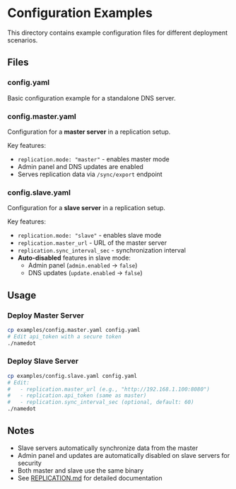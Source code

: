 # Configuration Examples

This directory contains example configuration files for different deployment scenarios.

## Files

### config.yaml
Basic configuration example for a standalone DNS server.

### config.master.yaml
Configuration for a **master server** in a replication setup.

Key features:
- `replication.mode: "master"` - enables master mode
- Admin panel and DNS updates are enabled
- Serves replication data via `/sync/export` endpoint

### config.slave.yaml
Configuration for a **slave server** in a replication setup.

Key features:
- `replication.mode: "slave"` - enables slave mode
- `replication.master_url` - URL of the master server
- `replication.sync_interval_sec` - synchronization interval
- **Auto-disabled** features in slave mode:
  - Admin panel (`admin.enabled` → `false`)
  - DNS updates (`update.enabled` → `false`)

## Usage

### Deploy Master Server

```bash
cp examples/config.master.yaml config.yaml
# Edit api_token with a secure token
./namedot
```

### Deploy Slave Server

```bash
cp examples/config.slave.yaml config.yaml
# Edit:
#   - replication.master_url (e.g., "http://192.168.1.100:8080")
#   - replication.api_token (same as master)
#   - replication.sync_interval_sec (optional, default: 60)
./namedot
```

## Notes

- Slave servers automatically synchronize data from the master
- Admin panel and updates are automatically disabled on slave servers for security
- Both master and slave use the same binary
- See [REPLICATION.md](../REPLICATION.md) for detailed documentation
